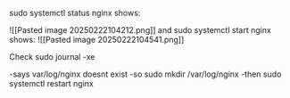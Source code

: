 sudo systemctl status nginx shows: 

![[Pasted image 20250222104212.png]]
and sudo systemctl start nginx shows:
![[Pasted image 20250222104541.png]]

Check sudo journal -xe

-says var/log/nginx doesnt exist
-so sudo mkdir /var/log/nginx
-then sudo systemctl restart nginx